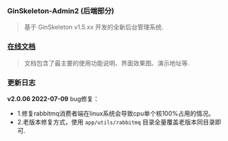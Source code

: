 ### GinSkeleton-Admin2 (后端部分)
> 基于 GinSkeleton v1.5.xx 开发的全新后台管理系统.


###  [在线文档](https://www.yuque.com/xiaofensinixidaouxiang/qmanaq/qmucb4)
> 文档包含了最主要的使用功能说明、界面效果图、演示地址等.


### 更新日志
**v2.0.06  2022-07-09**
bug修复：
- 1.修复rabbitmq消费者端在linux系统会导致cpu单个核100%占用的情况。
- 2.老版本修复方式，使用 `app/utils/rabbitmq` 目录全量覆盖老版本同目录即可.
